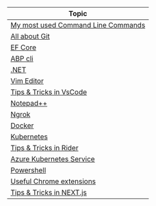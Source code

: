 | Topic                                                                                          |
|------------------------------------------------------------------------------------------------|
| [My most used Command Line Commands](Documents/TopTenCommandLineCommands.md)                   |
| [All about Git](Documents/Git.md)                                                              |
| [EF Core](Documents/EntityFrameworkCore.md)                                                    |
| [ABP cli](Documents/ABPcli.md)                                                                 |
| [.NET](Documents/DotNet.md)                                                                    |
| [Vim Editor](Documents/VimEditor.md)                                                           |
| [Tips & Tricks in VsCode](Documents/VsCode.md)                                                 |
| [Notepad++](Documents/NotepadPlusPlus.md)                                                      |  
| [Ngrok](Documents/Ngrok.md)                                                                    |  
| [Docker](Documents/Docker.md)                                                                  |
| [Kubernetes](Documents/Kubernetes.md)                                                          |
| [Tips & Tricks in  Rider](Documents/Rider.md)                                                  |
| [Azure Kubernetes Service](Documents/AKS.md)                                                   |
| [Powershell](Documents/PowerShell.md)                                                          |
| [Useful Chrome extensions](Documents/ChromeExtensions.md)                                      |
| [Tips & Tricks in NEXT.js](Documents/NextJs.md)                                                |
